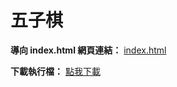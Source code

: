 # **五子棋**

**導向 index.html 網頁連結：** [index.html](https://walkingglass.github.io/Gobang_41243211/)

**下載執行檔：** [點我下載](https://github.com/walkingglass/Gobang_41243211/raw/main/Gobang.exe)
